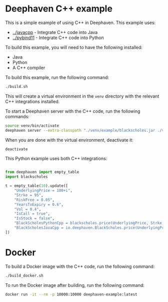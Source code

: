 # Deephaven C++ example

This is a simple example of using C++ in Deephaven.
This example uses:
* [../javacpp](../javacpp) - Integrate C++ code into Java
* [../pybind11](../pybind11) - Integrate C++ code into Python

To build this example, you will need to have the following installed:
* Java
* Python
* A C++ compiler

To build this example, run the following command:
```bash
./build.sh
```

This will create a virtual environment in the `venv` directory with the relevant C++ integrations installed.

To start a Deephaven server with the C++ code, run the following commands:
```bash
source venv/bin/activate
deephaven server --extra-classpath "./venv/example/blackscholes.jar ./venv/example/javacpp.jar" --jvm-args -Djava.library.path=./venv/example 
```

When you are done with the virtual environment, deactivate it:
```bash
deactivate
```

This Python example uses both C++ integrations:
```python

from deephaven import empty_table
import blackscholes

t = empty_table(10).update([
    "UnderlyingPrice = 100+i",
    "Strke = 95",
    "RiskFree = 0.05",
    "YearsToExpiry = 0.6",
    "Vol = 0.4",
    "IsCall = true",
    "IsStock = false",
    "BlackScholesPythonCpp = blackscholes.price(UnderlyingPrice, Strke, RiskFree, YearsToExpiry, Vol, IsCall, IsStock)",
    "BlackScholesJavaCpp = io.deephaven.BlackScholes.price(UnderlyingPrice, Strke, RiskFree, YearsToExpiry, Vol, IsCall, IsStock)",
])
```

# Docker

To build a Docker image with the C++ code, run the following command:
```bash
./build_docker.sh
```

To run the Docker image after building, run the following command:
```bash
docker run -it --rm -p 10000:10000 deephaven-example:latest
```